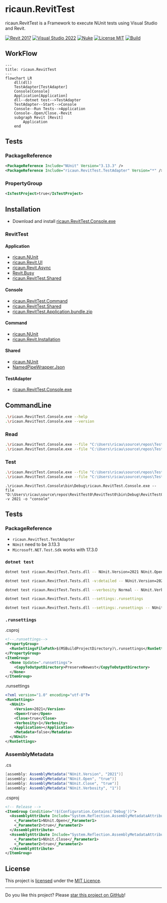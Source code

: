 # ricaun.RevitTest

ricaun.RevitTest is a Framework to execute NUnit tests using Visual Studio and Revit.

[![Revit 2017](https://img.shields.io/badge/Revit-2017+-blue.svg)](https://github.com/ricaun-io/ricaun.RevitTest)
[![Visual Studio 2022](https://img.shields.io/badge/Visual%20Studio-2022-blue)](https://github.com/ricaun-io/ricaun.RevitTest)
[![Nuke](https://img.shields.io/badge/Nuke-Build-blue)](https://nuke.build/)
[![License MIT](https://img.shields.io/badge/License-MIT-blue.svg)](LICENSE)
[![Build](https://github.com/ricaun-io/ricaun.RevitTest/actions/workflows/Build.yml/badge.svg)](https://github.com/ricaun-io/ricaun.RevitTest/actions)

## WorkFlow

```mermaid
---
title: ricaun.RevitTest
---
flowchart LR
    dll(dll)
    TestAdapter[TestAdapter]
    Console[Console]
    Application[Application]
    dll--dotnet test-->TestAdapter
    TestAdapter--Start-->Console
    Console--Run Tests-->Application
    Console-.Open/Close.-Revit
    subgraph Revit [Revit]
        Application
    end
```

## Tests
### PackageReference 
```xml
<PackageReference Include="NUnit" Version="3.13.3" />
<PackageReference Include="ricaun.RevitTest.TestAdapter" Version="*" />
```

### PropertyGroup
```xml
<IsTestProject>true</IsTestProject>
```


## Installation

* Download and install [ricaun.RevitTest.Console.exe](https://github.com/ricaun-io/ricaun.RevitTest/releases/latest/download/ricaun.RevitTest.Console.zip)

### RevitTest

#### Application
* [ricaun.NUnit](https://github.com/ricaun-io/ricaun.NUnit)
* [ricaun.Revit.UI](https://github.com/ricaun-io/ricaun.Revit.UI)
* [ricaun.Revit.Async](https://github.com/ricaun-io/ricaun.Revit.Async)
* [Revit.Busy](https://github.com/ricaun-io/Revit.Busy)
* [ricaun.RevitTest.Shared](ricaun.RevitTest.Shared)
#### Console
* [ricaun.RevitTest.Command](ricaun.RevitTest.Command)
* [ricaun.RevitTest.Shared](ricaun.RevitTest.Shared)
* [ricaun.RevitTest.Application.bundle.zip](ricaun.RevitTest.Application)
#### Command
* [ricaun.NUnit](https://github.com/ricaun-io/ricaun.NUnit)
* [ricaun.Revit.Installation](https://github.com/ricaun-io/ricaun.Revit.Installation)
#### Shared
* [ricaun.NUnit](https://github.com/ricaun-io/ricaun.NUnit)
* [NamedPipeWrapper.Json](https://github.com/ricaun-io/named-pipe-wrapper-json)
#### TestAdapter
* [ricaun.RevitTest.Console.exe](ricaun.RevitTest.Console)

## CommandLine

```bash
.\ricaun.RevitTest.Console.exe --help
.\ricaun.RevitTest.Console.exe --version
```

### Read
```bash
.\ricaun.RevitTest.Console.exe --file "C:\Users\ricau\source\repos\TestProject.Tests\TestProject.Tests\bin\Debug\TestProject.Tests.dll" --read
.\ricaun.RevitTest.Console.exe --file "C:\Users\ricau\source\repos\TestProject.Tests\TestProject.Tests\bin\Debug\TestProject.Tests.dll" --read --output "output.json"
```

### Test
```bash
.\ricaun.RevitTest.Console.exe --file "C:\Users\ricau\source\repos\TestProject.Tests\TestProject.Tests\bin\Debug\TestProject.Tests.dll" --output "console"
.\ricaun.RevitTest.Console.exe --file "C:\Users\ricau\source\repos\TestProject.Tests\TestProject.Tests\bin\Debug\TestProject.Tests.dll" -v 2021 -o "console" --close
```

```
.\ricaun.RevitTest.Console\bin\Debug\ricaun.RevitTest.Console.exe --file "D:\Users\ricau\source\repos\RevitTest0\RevitTest0\bin\Debug\RevitTest0.dll" -v 2021 -o "console"
```

## Tests
### PackageReference 

* `ricaun.RevitTest.TestAdapter`
* `NUnit` need to be 3.13.3
* `Microsoft.NET.Test.Sdk` works with 17.3.0

### `dotnet test`
```bash
dotnet test ricaun.RevitTest.Tests.dll -- NUnit.Version=2021 NUnit.Open=true NUnit.Close=true
```
```bash
dotnet test ricaun.RevitTest.Tests.dll -v:detailed -- NUnit.Version=2021 NUnit.Open=True NUnit.Close=True NUnit.Verbosity=1
```
```bash
dotnet test ricaun.RevitTest.Tests.dll --verbosity Normal -- NUnit.Verbosity=2 NUnit.Open=True NUnit.Close=True
```
```bash
dotnet test ricaun.RevitTest.Tests.dll --settings:.runsettings
```
```bash
dotnet test ricaun.RevitTest.Tests.dll --settings:.runsettings -- NUnit.Version=2023
```

### `.runsettings`
.csproj
```xml
<!--.runsettings-->
<PropertyGroup>
  <RunSettingsFilePath>$(MSBuildProjectDirectory)\.runsettings</RunSettingsFilePath>
</PropertyGroup>
<ItemGroup>
  <None Update=".runsettings">
    <CopyToOutputDirectory>PreserveNewest</CopyToOutputDirectory>
  </None>
</ItemGroup>
```
.runsettings
```xml
<?xml version="1.0" encoding="utf-8"?>
<RunSettings>
  <NUnit>
    <Version>2021</Version>
    <Open>true</Open>
    <Close>true</Close>
    <Verbosity>1</Verbosity>
    <Application></Application>
    <Metadata>false</Metadata>
  </NUnit>
</RunSettings>
```

### AssemblyMetadata
.cs
```c#
[assembly: AssemblyMetadata("NUnit.Version", "2021")]
[assembly: AssemblyMetadata("NUnit.Open", "true")]
[assembly: AssemblyMetadata("NUnit.Close", "true")]
[assembly: AssemblyMetadata("NUnit.Verbosity", "1")]
```
.csproj
```xml
<!-- Release -->
<ItemGroup Condition="!$(Configuration.Contains('Debug'))">
  <AssemblyAttribute Include="System.Reflection.AssemblyMetadataAttribute">
    <_Parameter1>NUnit.Open</_Parameter1>
    <_Parameter2>true</_Parameter2>
  </AssemblyAttribute>
  <AssemblyAttribute Include="System.Reflection.AssemblyMetadataAttribute">
    <_Parameter1>NUnit.Close</_Parameter1>
    <_Parameter2>true</_Parameter2>
  </AssemblyAttribute>
</ItemGroup>
```




## License

This project is [licensed](LICENSE) under the [MIT Licence](https://en.wikipedia.org/wiki/MIT_License).

---

Do you like this project? Please [star this project on GitHub](https://github.com/ricaun-io/ricaun.RevitTest/stargazers)!